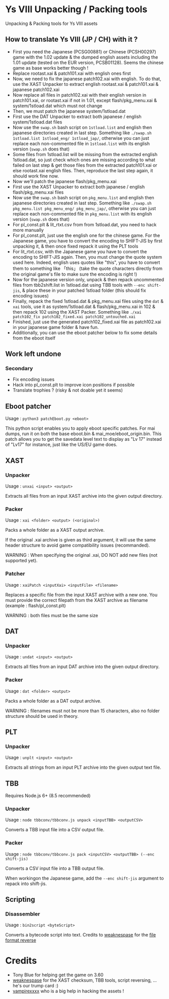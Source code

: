 # Ys VIII Unpacking / Packing tools

Unpacking & Packing tools for Ys VIII assets


## How to translate Ys VIII (JP / CH) with it ?

- First you need the Japanese (PCSG00881) or Chinese (PCSH00297) game with the 1.02 update & the dumped english assets including the 1.01 update (tested on the EUR version, PCSB01128). Seems the chinese game as base works better though !
- Replace rootast.xai & patch101.xai with english ones first
- Now, we need to fix the japanese patch102.xai with english.
To do that, use the XAST Unpacker to extract english rootast.xai & patch101.xai & japanese patch102.xai
- Now replace all files in patch102.xai with their english version in patch101.xai, or rootast.xai if not in 1.01, except flash/pkg_menu.xai & system/1stload.dat which must not change
- Then, we must patch the japanese system/1stload.dat
- First use the DAT Unpacker to extract both japanese / english system/1stload.dat files
- Now use the `swap.sh` bash script on `1stload.list` and english then japanese directories created in last step.
Something like `./swap.sh 1stload.list 1stload_eng/ 1stload_jap/`, otherwise you can just replace each non-commented file in `1stload.list` with its english version (`swap.sh` does that)
- Some files from 1stload.list will be missing from the extracted english 1stload.dat, so just check which ones are missing according to what failed on last step & get those files from the extracted patch101.xai or else rootast.xai english files.
Then, reproduce the last step again, it should work fine now.
- Now we'll patch the japanese flash/pkg_menu.xai
- First use the XAST Unpacker to extract both japanese / english flash/pkg_menu.xai files
- Now use the `swap.sh` bash script on `pkg_menu.list` and english then japanese directories created in last step.
Something like `./swap.sh pkg_menu.list pkg_menu_eng/ pkg_menu_jap/`, otherwise you can just replace each non-commented file in `pkg_menu.list` with its english version (`swap.sh` does that)
- For pl_const.plt & lit_rtxt.csv from from 1stload.dat, you need to hack more manually
- For pl_const.plt, just use the english one for the chinese game. For the Japanese game, you have to convert the encoding to SHIFT-JIS by first unpacking it, & then once fixed repack it using the PLT tools
- For lit_rtxt.csv, with the Japanese game you have to convert the encoding to SHIFT-JIS again.
Then, you must change the quote system used here. Indeed, english uses quotes like "this", you have to convert them to something like 「this」 (take the quote characters directly from the original game's file to make sure the encoding is right !)
- Now for the japanese version only, unpack & then repack uncommented files from tbb2shift.list in 1stload.dat using TBB tools with `--enc shift-jis`, & place these in your patched 1stload folder (this should fix encoding issues)
- Finally, repack the fixed 1stload.dat & pkg_menu.xai files using the `dat` & `xai` tools, use it as system/1stload.dat & flash/pkg_menu.xai in 102 & then repack 102 using the XAST Packer.
Something like `./xai patch102_fix patch102_fixed.xai patch102_untouched.xai`
- Finished, just use the generated patch102_fixed.xai file as patch102.xai in your japanese game folder & have fun.
- Additionally, you can use the eboot patcher below to fix some details from the eboot itself

## Work left undone

### Secondary

- Fix encoding issues
- Hack into pl_const.plt to improve icon positions if possible
- Translate trophies ? (risky & not doable yet it seems)

## Eboot patcher

Usage : `python3 patchEboot.py <eboot>`

This python script enables you to apply eboot specific patches. For mai dumps, run it on both the base eboot.bin & mai_moe/eboot_origin.bin.
This patch allows you to get the savedata level text to display as "Lv 17" instead of "Lv17" for instance, just like the US/EU game does.


## XAST
### Unpacker

Usage : `unxai <input> <output>`

Extracts all files from an input XAST archive into the given output directory.


### Packer

Usage : `xai <folder> <output> (<original>)`

Packs a whole folder as a XAST output archive.

If the original .xai archive is given as third argument,
it will use the same header structure to avoid game compatibility issues (recommanded).

WARNING : When specifying the original .xai, DO NOT add new files (not supported yet).


### Patcher

Usage : `xaiPatch <inputXai> <inputFile> <filename>`

Replaces a specific file from the input XAST archive with a new one.
You must provide the correct filepath from the XAST archive as filename (example : flash/pl_const.plt)

WARNING : both files must be the same size


## DAT
### Unpacker

Usage : `undat <input> <output>`

Extracts all files from an input DAT archive into the given output directory.


### Packer

Usage : `dat <folder> <output>`

Packs a whole folder as a DAT output archive.

WARNING : filenames must not be more than 15 characters, also no folder structure should be used in theory.

## PLT
### Unpacker

Usage : `unplt <input> <output>`

Extracts all strings from an input PLT archive into the given output text file.

## TBB

Requires Node.js 6+ (8.5 recommended)

### Unpacker

Usage : `node tbbconv/tbbconv.js unpack <inputTBB> <outputCSV>`

Converts a TBB input file into a CSV output file.


### Packer

Usage : `node tbbconv/tbbconv.js pack <inputCSV> <outputTBB> (--enc shift-jis)`

Converts a CSV input file into a TBB output file.

When workingon the Japanese game, add the `--enc shift-jis` argument to repack into shift-jis.


## Scripting

### Disassembler

Usage : `bin2script <byteScript>`

Converts a bytecode script into text.
Credits to [weaknespase](https://github.com/weaknespase) for the [file format reverse](https://gist.github.com/weaknespase/d0a26fbc21a77616199969fe08cd48c2)


# Credits

- Tony Blue for helping get the game on 3.60
- [weaknespase](https://github.com/weaknespase) for the XAST checksum, TBB tools, script reversing, ... he's our trump card :)
- [vampirexxxx](https://github.com/vampirexxxx) who is a big help in hacking the assets !
